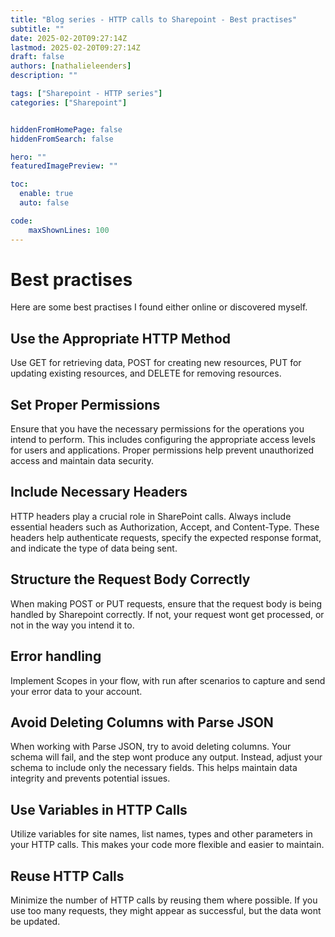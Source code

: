 ```yaml
---
title: "Blog series - HTTP calls to Sharepoint - Best practises"
subtitle: ""
date: 2025-02-20T09:27:14Z
lastmod: 2025-02-20T09:27:14Z
draft: false
authors: [nathalieleenders]
description: ""

tags: ["Sharepoint - HTTP series"]
categories: ["Sharepoint"]


hiddenFromHomePage: false
hiddenFromSearch: false

hero: ""
featuredImagePreview: ""

toc:
  enable: true
  auto: false

code:
    maxShownLines: 100
---
```

# Best practises

Here are some best practises I found either online or discovered myself.

## Use the Appropriate HTTP Method
Use GET for retrieving data, POST for creating new resources, PUT for updating existing resources, and DELETE for removing resources. 

## Set Proper Permissions
Ensure that you have the necessary permissions for the operations you intend to perform. This includes configuring the appropriate access levels for users and applications. Proper permissions help prevent unauthorized access and maintain data security.

## Include Necessary Headers
HTTP headers play a crucial role in SharePoint calls. Always include essential headers such as Authorization, Accept, and Content-Type. These headers help authenticate requests, specify the expected response format, and indicate the type of data being sent.

## Structure the Request Body Correctly
When making POST or PUT requests, ensure that the request body is being handled by Sharepoint correctly. If not, your request wont get processed, or not in the way you intend it to.

## Error handling
Implement Scopes in your flow, with run after scenarios to capture and send your error data to your account.

## Avoid Deleting Columns with Parse JSON
When working with Parse JSON, try to avoid deleting columns. Your schema will fail, and the step wont produce any output. Instead, adjust your schema to include only the necessary fields. This helps maintain data integrity and prevents potential issues.

## Use Variables in HTTP Calls
Utilize variables for site names, list names, types and other parameters in your HTTP calls. This makes your code more flexible and easier to maintain.

## Reuse HTTP Calls
Minimize the number of HTTP calls by reusing them where possible. If you use too many requests, they might appear as successful, but the data wont be updated.
